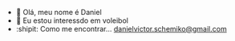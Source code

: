 - :telescope: Olá, meu nome é Daniel
- :volleyball: Eu estou interessdo em voleibol
- :shipit: Como me encontrar... danielvictor.schemiko@gmail.com

<!---
DanielScmk/DanielScmk is a ✨ special ✨ repository because its `README.md` (this file) appears on your GitHub profile.
You can click the Preview link to take a look at your changes.
--->
